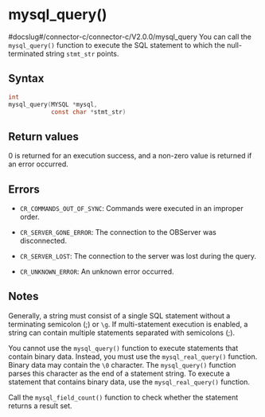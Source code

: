 mysql_query() 
==================================
#docslug#/connector-c/connector-c/V2.0.0/mysql_query
You can call the `mysql_query()` function to execute the SQL statement to which the null-terminated string `stmt_str` points. 

Syntax 
---------------------------

```c
int
mysql_query(MYSQL *mysql,
            const char *stmt_str)
```



Return values 
----------------------------------

0 is returned for an execution success, and a non-zero value is returned if an error occurred.

Errors 
---------------------------

* `CR_COMMANDS_OUT_OF_SYNC`: Commands were executed in an improper order.

  

* `CR_SERVER_GONE_ERROR`: The connection to the OBServer was disconnected.

  

* `CR_SERVER_LOST`: The connection to the server was lost during the query.

  

* `CR_UNKNOWN_ERROR`: An unknown error occurred.

  




Notes 
--------------------------

Generally, a string must consist of a single SQL statement without a terminating semicolon (;) or `\g`. If multi-statement execution is enabled, a string can contain multiple statements separated with semicolons (;). 

You cannot use the `mysql_query()` function to execute statements that contain binary data. Instead, you must use the `mysql_real_query()` function. Binary data may contain the `\0` character. The `mysql_query()` function parses this character as the end of a statement string. To execute a statement that contains binary data, use the `mysql_real_query()` function. 

Call the `mysql_field_count()` function to check whether the statement returns a result set.
